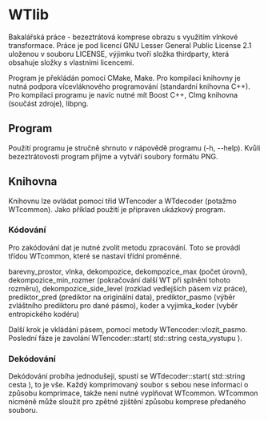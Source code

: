 # WTlib
Bakalářská práce - bezeztrátová komprese obrazu s využitím vlnkové transformace.
Práce je pod licencí GNU Lesser General Public License 2.1 uloženou v souboru LICENSE, výjimku tvoří složka thirdparty, která obsahuje složky s vlastními licencemi.

Program je překládán pomocí CMake, Make.
Pro kompilaci knihovny je nutná podpora vícevláknového programování (standardní knihovna C++).
Pro kompilaci programu je navíc nutné mít Boost C++, CImg knihovna (součást zdroje), libpng.

## Program
Použití programu je stručně shrnuto v nápovědě programu (-h, --help).
Kvůli bezeztrátovosti program přijme a vytváří soubory formátu PNG.



## Knihovna
Knihovnu lze ovládat pomocí tříd WTencoder a WTdecoder (potažmo WTcommon).
Jako příklad použití je připraven ukázkový program.

### Kódování
Pro zakódování dat je nutné zvolit metodu zpracování.
Toto se provádí třídou WTcommon, které se nastaví třídní proměnné.

barevny_prostor, vlnka, dekompozice, dekompozice_max (počet úrovní), dekompozice_min_rozmer (pokračování další WT při splnění tohoto rozměru), dekompozice_side_level (rozklad vedlejších pásem viz práce), prediktor_pred (prediktor na originální data), prediktor_pasmo (výběr zvláštního prediktoru pro dané pásmo), koder a vyjimka_koder (vyběr entropického kodéru)

Další krok je vkládání pásem, pomocí metody WTencoder::vlozit_pasmo.
Poslední fáze je zavolání WTencoder::start( std::string cesta_vystupu ).

### Dekódování
Dekódování probíha jednodušeji, spustí se WTdecoder::start( std::string cesta ), to je vše.
Každý komprimovaný soubor s sebou nese informaci o způsobu komprimace, takže není nutné vyplňovat WTcommon.
WTcommon nicméně může sloužit pro zpětné zjištění způsobu komprese předaného souboru.






